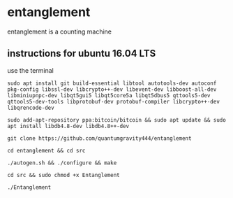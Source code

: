 # entanglement

entanglement is a counting machine

## instructions for ubuntu 16.04 LTS

use the terminal

```
sudo apt install git build-essential libtool autotools-dev autoconf pkg-config libssl-dev libcrypto++-dev libevent-dev libboost-all-dev libminiupnpc-dev libqt5gui5 libqt5core5a libqt5dbus5 qttools5-dev qttools5-dev-tools libprotobuf-dev protobuf-compiler libcrypto++-dev libqrencode-dev
```
```
sudo add-apt-repository ppa:bitcoin/bitcoin && sudo apt update && sudo apt install libdb4.8-dev libdb4.8++-dev
```
```
git clone https://github.com/quantumgravity444/entanglement
```
```
cd entanglement && cd src
```
```
./autogen.sh && ./configure && make
```
```
cd src && sudo chmod +x Entanglement
```
```
./Entanglement
```
